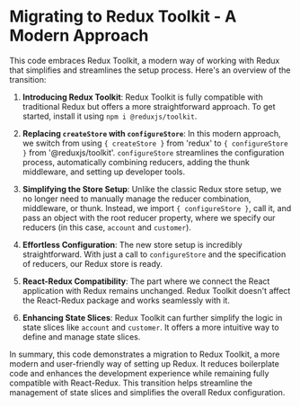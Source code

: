 # Migrating to Redux Toolkit - A Modern Approach

This code embraces Redux Toolkit, a modern way of working with Redux that simplifies and streamlines the setup process. Here's an overview of the transition:

1. **Introducing Redux Toolkit**: Redux Toolkit is fully compatible with traditional Redux but offers a more straightforward approach. To get started, install it using `npm i @reduxjs/toolkit`.

2. **Replacing `createStore` with `configureStore`**: In this modern approach, we switch from using `{ createStore }` from 'redux' to `{ configureStore }` from '@reduxjs/toolkit'. `configureStore` streamlines the configuration process, automatically combining reducers, adding the thunk middleware, and setting up developer tools.

3. **Simplifying the Store Setup**: Unlike the classic Redux store setup, we no longer need to manually manage the reducer combination, middleware, or thunk. Instead, we import `{ configureStore }`, call it, and pass an object with the root reducer property, where we specify our reducers (in this case, `account` and `customer`).

4. **Effortless Configuration**: The new store setup is incredibly straightforward. With just a call to `configureStore` and the specification of reducers, our Redux store is ready.

5. **React-Redux Compatibility**: The part where we connect the React application with Redux remains unchanged. Redux Toolkit doesn't affect the React-Redux package and works seamlessly with it.

6. **Enhancing State Slices**: Redux Toolkit can further simplify the logic in state slices like `account` and `customer`. It offers a more intuitive way to define and manage state slices.

In summary, this code demonstrates a migration to Redux Toolkit, a more modern and user-friendly way of setting up Redux. It reduces boilerplate code and enhances the development experience while remaining fully compatible with React-Redux. This transition helps streamline the management of state slices and simplifies the overall Redux configuration.
